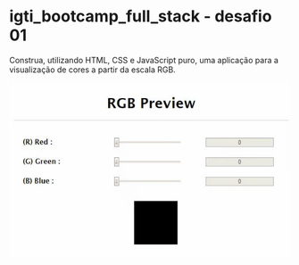 # igti_bootcamp_full_stack - desafio 01

Construa, utilizando HTML, CSS e JavaScript puro, uma aplicação para a visualização de cores a partir da escala RGB.

<p align="center">
  <img src="./assets/preview.gif">
</p>
